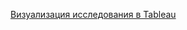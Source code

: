[Визуализация исследования в Tableau](https://public.tableau.com/app/profile/alex.slobodskoj/viz/_17362607446400/sheet0)
